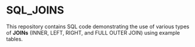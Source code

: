 # SQL_JOINS

This repository contains SQL code demonstrating the use of various types of **JOINs** (INNER, LEFT, RIGHT, and FULL OUTER JOIN) using example tables.
